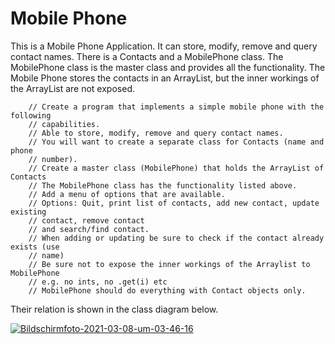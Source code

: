 # Mobile Phone

This is a Mobile Phone Application. It can store, modify, remove and query contact names. There is a Contacts and a MobilePhone class. The MobilePhone class is the master class and provides all the functionality. The Mobile Phone stores the contacts in an ArrayList, but the inner workings of the ArrayList are not exposed. 

		// Create a program that implements a simple mobile phone with the following
		// capabilities.
		// Able to store, modify, remove and query contact names.
		// You will want to create a separate class for Contacts (name and phone
		// number).
		// Create a master class (MobilePhone) that holds the ArrayList of Contacts
		// The MobilePhone class has the functionality listed above.
		// Add a menu of options that are available.
		// Options: Quit, print list of contacts, add new contact, update existing
		// contact, remove contact
		// and search/find contact.
		// When adding or updating be sure to check if the contact already exists (use
		// name)
		// Be sure not to expose the inner workings of the Arraylist to MobilePhone
		// e.g. no ints, no .get(i) etc
		// MobilePhone should do everything with Contact objects only.




Their relation is shown in the class diagram below.

<a href="https://ibb.co/bKhV0rk"><img src="https://i.ibb.co/FDv1rBF/Bildschirmfoto-2021-03-08-um-03-46-16.png" alt="Bildschirmfoto-2021-03-08-um-03-46-16" border="0"></a>
